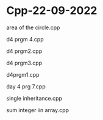 # Cpp-22-09-2022

area of the circle.cpp

d4 prgm 4.cpp

d4 prgm2.cpp

d4 prgm3.cpp

d4prgm1.cpp

day 4 prg 7.cpp

single inheritance.cpp

sum integer iin array.cpp
